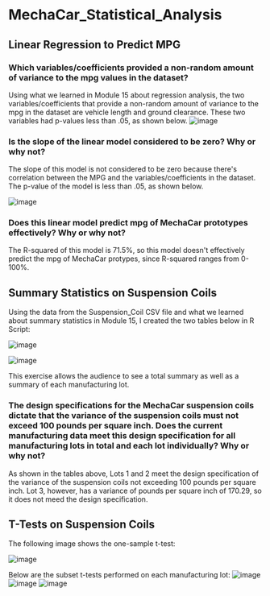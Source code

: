 # MechaCar_Statistical_Analysis

## Linear Regression to Predict MPG
### Which variables/coefficients provided a non-random amount of variance to the mpg values in the dataset?
Using what we learned in Module 15 about regression analysis, the two variables/coefficients that provide a non-random amount of variance to the mpg in the dataset are vehicle length and ground clearance. These two variables had p-values less than .05, as shown below.
![image](https://user-images.githubusercontent.com/88783255/144765981-1294d109-347d-406c-9541-e045c6a9f20b.png)
### Is the slope of the linear model considered to be zero? Why or why not?
The slope of this model is not considered to be zero because there's correlation between the MPG and the variables/coefficients in the dataset. The p-value of the model is less than .05, as shown below.

![image](https://user-images.githubusercontent.com/88783255/144766237-6e8c9239-f10d-42fb-b9fb-c4966c342ea5.png)
### Does this linear model predict mpg of MechaCar prototypes effectively? Why or why not?
The R-squared of this model is 71.5%, so this model doesn't effectively predict the mpg of MechaCar protypes, since R-squared ranges from 0-100%.

## Summary Statistics on Suspension Coils
Using the data from the Suspension_Coil CSV file and what we learned about summary statistics in Module 15, I created the two tables below in R Script:

![image](https://user-images.githubusercontent.com/88783255/144766903-cddd6d77-7570-48f3-9702-4a80a1214a35.png)

![image](https://user-images.githubusercontent.com/88783255/144766918-e612b319-dd18-43e9-ae22-cf6ad6263ad0.png)

This exercise allows the audience to see a total summary as well as a summary of each manufacturing lot.

### The design specifications for the MechaCar suspension coils dictate that the variance of the suspension coils must not exceed 100 pounds per square inch. Does the current manufacturing data meet this design specification for all manufacturing lots in total and each lot individually? Why or why not?

As shown in the tables above, Lots 1 and 2 meet the design specification of the variance of the suspension coils not exceeding 100 pounds per square inch. Lot 3, however, has a variance of pounds per square inch of 170.29, so it does not meed the design specification.

## T-Tests on Suspension Coils
The following image shows the one-sample t-test:

![image](https://user-images.githubusercontent.com/88783255/144767652-31783a07-7626-49fe-b5b3-df1ea8f7b64f.png)

Below are the subset t-tests performed on each manufacturing lot:
![image](https://user-images.githubusercontent.com/88783255/144767732-073f586d-5a27-4d16-88b7-18428e844739.png)
![image](https://user-images.githubusercontent.com/88783255/144767752-837300f9-deb0-4719-9d05-e785714ea07b.png)
![image](https://user-images.githubusercontent.com/88783255/144767771-12bb47c8-93f7-4efa-ae48-e4dcbe88234c.png)


